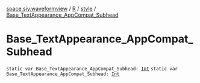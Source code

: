 [space.siy.waveformview](../../index.md) / [R](../index.md) / [style](index.md) / [Base_TextAppearance_AppCompat_Subhead](./-base_-text-appearance_-app-compat_-subhead.md)

# Base_TextAppearance_AppCompat_Subhead

`static var Base_TextAppearance_AppCompat_Subhead: `[`Int`](https://kotlinlang.org/api/latest/jvm/stdlib/kotlin/-int/index.html)
`static var Base_TextAppearance_AppCompat_Subhead: `[`Int`](https://kotlinlang.org/api/latest/jvm/stdlib/kotlin/-int/index.html)